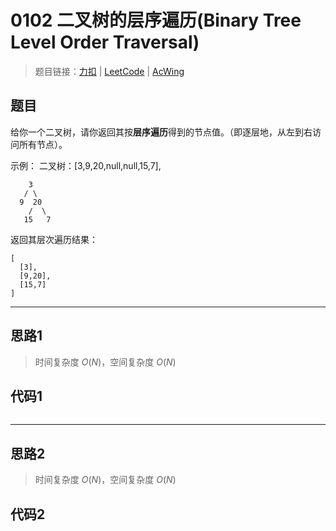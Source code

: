 # 0102 二叉树的层序遍历(Binary Tree Level Order Traversal)

> 题目链接：[力扣](https://leetcode-cn.com/problems/binary-tree-level-order-traversal/) | [LeetCode](https://leetcode.com/problems/binary-tree-level-order-traversal/)
 | [AcWing](https://www.acwing.com/activity/content/problem/content/2455/1/)

## 题目

给你一个二叉树，请你返回其按**层序遍历**得到的节点值。（即逐层地，从左到右访问所有节点）。

示例：
二叉树：[3,9,20,null,null,15,7],

```plain
    3
   / \
  9  20
    /  \
   15   7
```

返回其层次遍历结果：

```plain
[
  [3],
  [9,20],
  [15,7]
]
```

---

## 思路1

> 时间复杂度 $O(N)$，空间复杂度 $O(N)$

## 代码1

```cpp

```

---

## 思路2

> 时间复杂度 $O(N)$，空间复杂度 $O(N)$

## 代码2

```cpp

```
